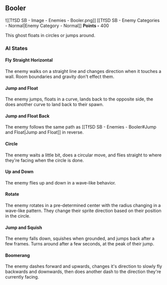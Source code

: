 ## Booler
![[TfSD SB - Image - Enemies - Booler.png]]
[[TfSD SB - Enemy Categories - Normal|Enemy Category - Normal]]
**Points -** 400

This ghost floats in circles or jumps around.
### AI States
#### Fly Straight Horizontal
The enemy walks on a straight line and changes direction when it touches a wall. Room boundaries and gravity don't effect them.
#### Jump and Float
The enemy jumps, floats in a curve, lands back to the opposite side, the does another curve to land back to their spawn.
#### Jump and Float Back
The enemy follows the same path as [[TfSD SB - Enemies - Booler#Jump and Float|Jump and Float]] in reverse.
#### Circle
The enemy waits a little bit, does a circular move, and flies straight to where they're facing when the circle is done.
#### Up and Down
The enemy flies up and down in a wave-like behavior.
#### Rotate
The enemy rotates in a pre-determined center with the radius changing in a wave-like pattern. They change their sprite direction based on their position in the circle.
#### Jump and Squish
The enemy falls down, squishes when grounded, and jumps back after a few frames. Turns around after a few seconds, at the peak of their jump.
#### Boomerang
The enemy dashes forward and upwards, changes it's direction to slowly fly backwards and downwards, then does another dash to the direction they're currently facing.